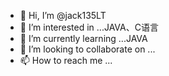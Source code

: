- 👋 Hi, I’m @jack135LT
- 👀 I’m interested in ...JAVA、C语言
- 🌱 I’m currently learning ...JAVA
- 💞️ I’m looking to collaborate on ...
- 📫 How to reach me ...

<!---
jack135LT/jack135LT is a ✨ special ✨ repository because its `README.md` (this file) appears on your GitHub profile.
You can click the Preview link to take a look at your changes.
--->
